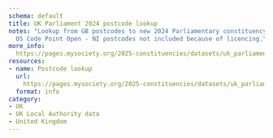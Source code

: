 ```yaml
---
schema: default
title: UK Parliament 2024 postcode lookup
notes: "Lookup from GB postcodes to new 2024 Parliamentary constituency.\nBased on
  OS Code Point Open - NI postcodes not included because of licencing.\n"
more_info: 
  https://pages.mysociety.org/2025-constituencies/datasets/uk_parliament_2025_postcode_lookup/latest
resources:
- name: Postcode lookup
  url: 
    https://pages.mysociety.org/2025-constituencies/datasets/uk_parliament_2025_postcode_lookup/latest
  format: info
category:
- UK
- UK Local Authority data
- United Kingdom
---
```

